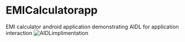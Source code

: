 # EMICalculatorapp
EMI calculator android application demonstrating AIDL for application interaction
![AIDLimplimentation](https://github.com/RanjanRaj07/EMICalculatorapp/assets/119508085/8fc5b460-6d65-4b6a-b822-8ea72e52e727)
